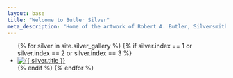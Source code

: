 ```yaml
---
layout: base
title: "Welcome to Butler Silver"
meta_description: "Home of the artwork of Robert A. Butler, Silversmith."
---
```


<section id="home-banner">
  <ul id="home-gallery">
    {% for silver in site.silver_gallery %}
      {% if silver.index == 1 or silver.index == 2 or silver.index == 3 %}
      <li>
        <a href="{{ silver.permalink | relative_url }}">
          <img src="{{ silver.img | relative_url }}" alt="{{ silver.title }}">
        </a>
      </li>
      {% endif %}
    {% endfor %}
  </ul>
</section>
